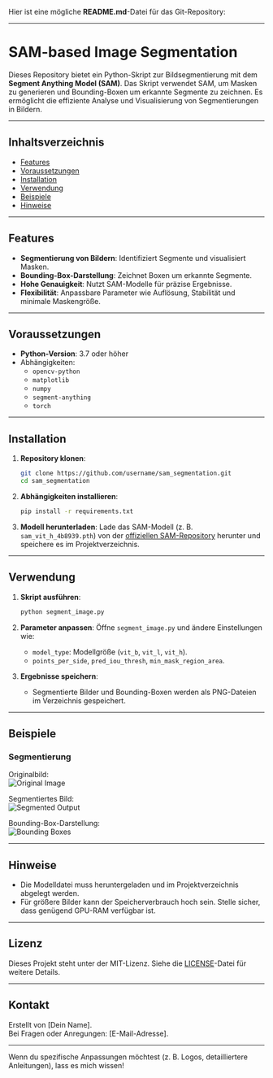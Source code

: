 Hier ist eine mögliche **README.md**-Datei für das Git-Repository:

---

# **SAM-based Image Segmentation**

Dieses Repository bietet ein Python-Skript zur Bildsegmentierung mit dem **Segment Anything Model (SAM)**. Das Skript verwendet SAM, um Masken zu generieren und Bounding-Boxen um erkannte Segmente zu zeichnen. Es ermöglicht die effiziente Analyse und Visualisierung von Segmentierungen in Bildern.

---

## **Inhaltsverzeichnis**
- [Features](#features)
- [Voraussetzungen](#voraussetzungen)
- [Installation](#installation)
- [Verwendung](#verwendung)
- [Beispiele](#beispiele)
- [Hinweise](#hinweise)

---

## **Features**
- **Segmentierung von Bildern**: Identifiziert Segmente und visualisiert Masken.
- **Bounding-Box-Darstellung**: Zeichnet Boxen um erkannte Segmente.
- **Hohe Genauigkeit**: Nutzt SAM-Modelle für präzise Ergebnisse.
- **Flexibilität**: Anpassbare Parameter wie Auflösung, Stabilität und minimale Maskengröße.

---

## **Voraussetzungen**
- **Python-Version**: 3.7 oder höher
- Abhängigkeiten:
  - `opencv-python`
  - `matplotlib`
  - `numpy`
  - `segment-anything`
  - `torch`

---

## **Installation**

1. **Repository klonen**:
   ```bash
   git clone https://github.com/username/sam_segmentation.git
   cd sam_segmentation
   ```

2. **Abhängigkeiten installieren**:
   ```bash
   pip install -r requirements.txt
   ```

3. **Modell herunterladen**:
   Lade das SAM-Modell (z. B. `sam_vit_h_4b8939.pth`) von der [offiziellen SAM-Repository](https://github.com/facebookresearch/segment-anything) herunter und speichere es im Projektverzeichnis.

---

## **Verwendung**

1. **Skript ausführen**:
   ```bash
   python segment_image.py
   ```

2. **Parameter anpassen**:
   Öffne `segment_image.py` und ändere Einstellungen wie:
   - `model_type`: Modellgröße (`vit_b`, `vit_l`, `vit_h`).
   - `points_per_side`, `pred_iou_thresh`, `min_mask_region_area`.

3. **Ergebnisse speichern**:
   - Segmentierte Bilder und Bounding-Boxen werden als PNG-Dateien im Verzeichnis gespeichert.

---

## **Beispiele**

### **Segmentierung**
Originalbild:  
![Original Image](assets/classified_output_third_image.png)

Segmentiertes Bild:  
![Segmented Output](segmented_output.png)

Bounding-Box-Darstellung:  
![Bounding Boxes](segmented_with_boxes.png)

---

## **Hinweise**
- Die Modelldatei muss heruntergeladen und im Projektverzeichnis abgelegt werden.
- Für größere Bilder kann der Speicherverbrauch hoch sein. Stelle sicher, dass genügend GPU-RAM verfügbar ist.

---

## **Lizenz**
Dieses Projekt steht unter der MIT-Lizenz. Siehe die [LICENSE](LICENSE)-Datei für weitere Details.

---

## **Kontakt**
Erstellt von [Dein Name].  
Bei Fragen oder Anregungen: [E-Mail-Adresse].

---

Wenn du spezifische Anpassungen möchtest (z. B. Logos, detailliertere Anleitungen), lass es mich wissen!
